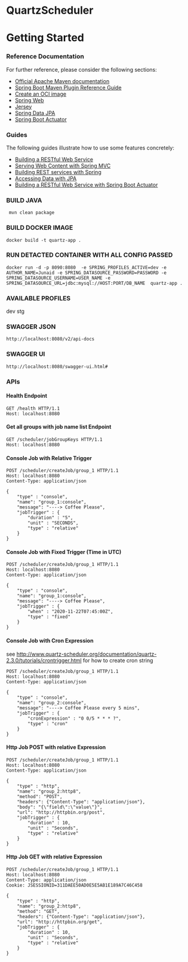 # QuartzScheduler

# Getting Started

### Reference Documentation
For further reference, please consider the following sections:

* [Official Apache Maven documentation](https://maven.apache.org/guides/index.html)
* [Spring Boot Maven Plugin Reference Guide](https://docs.spring.io/spring-boot/docs/2.4.0/maven-plugin/reference/html/)
* [Create an OCI image](https://docs.spring.io/spring-boot/docs/2.4.0/maven-plugin/reference/html/#build-image)
* [Spring Web](https://docs.spring.io/spring-boot/docs/2.4.0/reference/htmlsingle/#boot-features-developing-web-applications)
* [Jersey](https://docs.spring.io/spring-boot/docs/2.4.0/reference/htmlsingle/#boot-features-jersey)
* [Spring Data JPA](https://docs.spring.io/spring-boot/docs/2.4.0/reference/htmlsingle/#boot-features-jpa-and-spring-data)
* [Spring Boot Actuator](https://docs.spring.io/spring-boot/docs/2.4.0/reference/htmlsingle/#production-ready)

### Guides
The following guides illustrate how to use some features concretely:

* [Building a RESTful Web Service](https://spring.io/guides/gs/rest-service/)
* [Serving Web Content with Spring MVC](https://spring.io/guides/gs/serving-web-content/)
* [Building REST services with Spring](https://spring.io/guides/tutorials/bookmarks/)
* [Accessing Data with JPA](https://spring.io/guides/gs/accessing-data-jpa/)
* [Building a RESTful Web Service with Spring Boot Actuator](https://spring.io/guides/gs/actuator-service/)



### BUILD JAVA
```
 mvn clean package
```

### BUILD DOCKER IMAGE
```
docker build -t quartz-app .
```

### RUN DETACTED CONTAINER WITH ALL CONFIG PASSED 
```
docker run -d -p 8090:8080  -e SPRING_PROFILES_ACTIVE=dev -e AUTHOR_NAME=Junaid -e SPRING_DATASOURCE_PASSWORD=PASSWORD -e SPRING_DATASOURCE_USERNAME=USER_NAME -e SPRING_DATASOURCE_URL=jdbc:mysql://HOST:PORT/DB_NAME  quartz-app .
```

### AVAILABLE PROFILES
dev
stg


### SWAGGER JSON
```
http://localhost:8080/v2/api-docs
```

### SWAGGER UI
```
http://localhost:8080/swagger-ui.html#
```


### APIs

#### Health Endpoint
```
GET /health HTTP/1.1
Host: localhost:8080
```

#### Get all groups with job name list Endpoint
```
GET /scheduler/jobGroupKeys HTTP/1.1
Host: localhost:8080
```


#### Console Job with Relative Trigger
```
POST /scheduler/createJob/group_1 HTTP/1.1
Host: localhost:8080
Content-Type: application/json

{
    "type" : "console",
    "name": "group_1:console",
    "message": "----> Coffee Please",
    "jobTrigger" : {
        "duration" : "5",
        "unit" : "SECONDS",
        "type" : "relative"
    }
}
```

#### Console Job with Fixed Trigger (Time in UTC)
```
POST /scheduler/createJob/group_1 HTTP/1.1
Host: localhost:8080
Content-Type: application/json

{
    "type" : "console",
    "name": "group_1:console",
    "message": "----> Coffee Please",
    "jobTrigger" : {
        "when" : "2020-11-22T07:45:00Z",
        "type" : "fixed"
    }
}
```

#### Console Job with Cron Expression
see http://www.quartz-scheduler.org/documentation/quartz-2.3.0/tutorials/crontrigger.html for how to create cron string
```
POST /scheduler/createJob/group_1 HTTP/1.1
Host: localhost:8080
Content-Type: application/json

{
    "type" : "console",
    "name": "group_2:console",
    "message": "----> Coffee Please every 5 mins",
    "jobTrigger" : {
        "cronExpression" : "0 0/5 * * * ?",
        "type" : "cron"
    }
}
```

#### Http Job POST with relative Expression
```
POST /scheduler/createJob/group_1 HTTP/1.1
Host: localhost:8080
Content-Type: application/json

{
    "type" : "http",
    "name": "group_2:http8",
    "method": "POST",
    "headers": {"Content-Type": "application/json"},
    "body": "{\"field\":\"value\"}",
    "url": "http://httpbin.org/post",
    "jobTrigger" : {
        "duration" : 10,
        "unit" : "Seconds",
        "type" : "relative"
    }
}
```

#### Http Job GET with relative Expression
```
POST /scheduler/createJob/group_1 HTTP/1.1
Host: localhost:8080
Content-Type: application/json
Cookie: JSESSIONID=311DAEE50AD0E5E5AB1E189A7C46C458

{
    "type" : "http",
    "name": "group_2:http8",
    "method": "GET",
    "headers": {"Content-Type": "application/json"},
    "url": "http://httpbin.org/get",
    "jobTrigger" : {
        "duration" : 10,
        "unit" : "Seconds",
        "type" : "relative"
    }
}
```